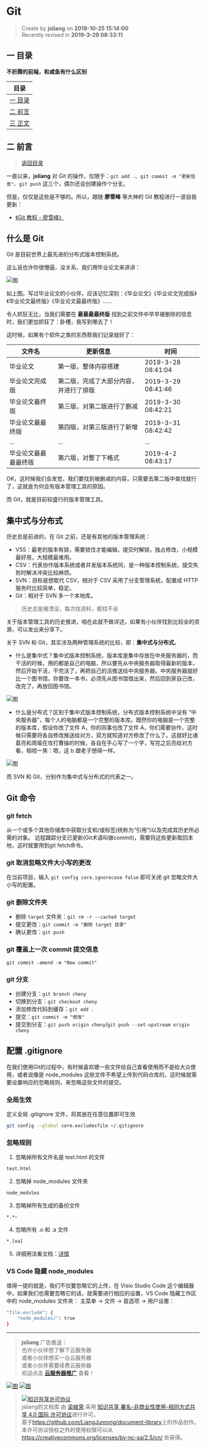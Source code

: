 Git
===

> Create by **jsliang** on **2018-10-25 15:14:00**  
> Recently revised in **2019-3-29 08:33:11**

## <a name="chapter-one" id="chapter-one">一 目录</a>

**不折腾的前端，和咸鱼有什么区别**

| 目录 |
| --- | 
| [一 目录](#chapter-one) | 
| <a name="catalog-chapter-two" id="catalog-chapter-two"></a>[二 前言](#chapter-two) |
| <a name="catalog-chapter-three" id="catalog-chapter-three"></a>[三 正文](#chapter-three) |

## <a name="chapter-two" id="chapter-two">二 前言</a>

> [返回目录](#chapter-one)

一直以来，**jsliang** 对 Git 的操作，仅限于：`git add .`、`git commit -m "更新信息"`、`git push` 这三个，偶尔还会创建操作个分支。

但是，仅仅是这些是不够的。所以，跟随 **廖雪峰** 等大神的 Git 教程进行一波自我更新：

* [《Git 教程 - 廖雪峰》](https://www.liaoxuefeng.com/wiki/0013739516305929606dd18361248578c67b8067c8c017b000)

## 什么是 Git

Git 是目前世界上最先进的分布式版本控制系统。

这么说也许你很懵逼，没关系，我们用毕业论文来讲讲：

![图](../../public-repertory/img/other-git-1.jpg)

如上图。写过毕业论文的小伙伴，应该记忆深刻：《毕业论文》《毕业论文完成版》《毕业论文最终版》《毕业论文最最终版》……

令人抓狂无比，当我们需要在 **最最最最终版** 找到之前文件中早早被删除的信息时，我们更加抓狂了：卧槽，我写到哪去了！

这时候，如果有个软件之类的东西帮我们记录就好了：

| 文件名 | 更新信息 | 时间 |
| --- | --- | --- |
| 毕业论文 | 第一版，整体内容搭建 | 2019-3-28 08:41:04 |
| 毕业论文完成版 | 第二版，完成了大部分内容，并进行了排版 | 2019-3-29 08:41:46 |
| 毕业论文最终版 | 第三版，对第二版进行了删减 | 2019-3-30 08:42:21 |
| 毕业论文最最终版 | 第四版，对第三版进行了新增 | 2019-3-31 08:42:42 |
| ... | ... | ... |
| 毕业论文最最最最终版 | 第六版，对整了下格式 | 2019-4-2 08:43:17 |

OK，这时候我们会发觉，我们要找到被删减的内容，只需要去第二版中查找就行了，这就是为何会有版本管理工具的原因。

而 Git，就是目前较盛行的版本管理工具。

## 集中式与分布式

历史总是前进的，在 Git 之前，还是有其他的版本管理系统：

* VSS：最老的版本有锁，需要锁住才能编辑，提交时解锁，独占修改，小规模最好用，大规模最难用。
* CSV：代表协作版本系统或者并发版本系统同，是一种版本控制系统，提交失败时解决冲突比较麻烦。
* SVN：目标是想取代 CSV，相对于 CSV 采用了分支管理系统，配置成 HTTP 服务时比较简单，稳定。
* Git：相对于 SVN 多一个本地库。

> 历史总是被湮没，每次找资料，都找不全

关于版本管理工具的历史推进，咱在此就不做详述，如果有小伙伴找到比较全的资源，可以发出来分享下。

关于 SVN 和 Git，其实涉及两种管理系统的比较，即：**集中式与分布式**。

* 什么是集中式？集中式版本控制系统，版本库是集中存放在中央服务器的，而干活的时候，用的都是自己的电脑，所以要先从中央服务器取得最新的版本，然后开始干活，干完活了，再把自己的活推送给中央服务器。中央服务器就好比一个图书馆，你要改一本书，必须先从图书馆借出来，然后回到家自己改，改完了，再放回图书馆。

![图](../../public-repertory/img/other-git-2.jpg)

* 什么是分布式？区别于集中式版本控制系统，分布式版本控制系统中没有 “中央服务器”，每个人的电脑都是一个完整的版本库。既然你的电脑是一个完整的版本库，假设你改了文件 A，你的同事也改了文件 A，你们需要协作，这时候只需要将各自修改推送给对方，双方就知道对方修改了什么了。这就好比诸葛亮和周瑜在攻打曹操的时候，各自在手心写了一个字，写完之后亮给对方看，相视一笑：嗯，这 b 跟老子想得一样。

![图](../../public-repertory/img/other-git-3.jpg)

而 SVN 和 Git，分别作为集中式与分布式的代表之一。

## Git 命令

### git fetch

从一个或多个其他存储库中获取分支和/或标签(统称为“引用”)以及完成其历史所必需的对象。 远程跟踪分支已更新(Git术语叫做commit)，需要将这些更新取回本地，这时就要用到git fetch命令。

### git 取消忽略文件大小写的更改

在当前项目，输入 `git config core.ignorecase false` 即可关闭 git 忽略文件大小写的配置。

### git 删除文件夹

* 删除 `target` 文件夹：`git rm -r --cached target`
* 提交更改：`git commit -m "删除 target 目录"`
* 确认更改：`git push`

### git 覆盖上一次 commit 提交信息

`git commit -amend -m "New commit"`

### git 分支

* 创建分支：`git branch cheny`
* 切换到分支：`git checkout cheny`
* 添加修改代码到缓存：`git add .`
* 提交：`git commit -m "修改"`
* 提交到分支：`git push origin cheny`/`git push --set-upstream origin cheny`

## 配置 .gitignore

在我们使用Git的过程中，有时候喜欢建一些文件给自己查看使用而不是给大众使用，或者说像是 node_modules 这些文件不希望上传到代码仓库的，这时候就需要设置响应的忽略规则，来忽略这些文件的提交。

### 全局生效

定义全局 .gitignore 文件，将其放在任意位置即可生效

```bash
git config --global core.excludesfile ~/.gitignore
```

### 忽略规则

1. 忽略掉所有文件名是 test.html 的文件

```bash
test.html
```

2. 忽略掉 node_modules 文件夹

```bash
node_modules
```

3. 忽略掉所有生成的备份文件

```bash
*.*~
```

4. 忽略所有 .o 和 .a 文件

```bash
*.[oa]
```

5. 详细用法看文档：[详情](https://mirrors.edge.kernel.org/pub/software/scm/git/docs/gitignore.html)

### VS Code 隐藏 node_modules

值得一提的就是，我们不仅要忽略它的上传，在 Visio Studio Code 这个编辑器中，如果我们也需要忽略它的话，就需要进行相应的设置，VS Code 隐藏工作区中的 node_modules 文件夹： 主菜单 -> 文件 -> 首选项 -> 用户设置：

```bash
"file.exclude": {
    "node_modules/": true
}
```

---

> **jsliang** 广告推送：  
> 也许小伙伴想了解下云服务器  
> 或者小伙伴想买一台云服务器  
> 或者小伙伴需要续费云服务器  
> 欢迎点击 **[云服务器推广](https://github.com/LiangJunrong/document-library/blob/master/other-library/Monologue/%E7%A8%B3%E9%A3%9F%E8%89%B0%E9%9A%BE.md)** 查看！

[![图](../../public-repertory/img/z-small-seek-ali-3.jpg)](https://promotion.aliyun.com/ntms/act/qwbk.html?userCode=w7hismrh)
[![图](../../public-repertory/img/z-small-seek-tencent-2.jpg)](https://cloud.tencent.com/redirect.php?redirect=1014&cps_key=49f647c99fce1a9f0b4e1eeb1be484c9&from=console)

> <a rel="license" href="http://creativecommons.org/licenses/by-nc-sa/4.0/"><img alt="知识共享许可协议" style="border-width:0" src="https://i.creativecommons.org/l/by-nc-sa/4.0/88x31.png" /></a><br /><span xmlns:dct="http://purl.org/dc/terms/" property="dct:title">jsliang的文档库</span> 由 <a xmlns:cc="http://creativecommons.org/ns#" href="https://github.com/LiangJunrong/document-library" property="cc:attributionName" rel="cc:attributionURL">梁峻荣</a> 采用 <a rel="license" href="http://creativecommons.org/licenses/by-nc-sa/4.0/">知识共享 署名-非商业性使用-相同方式共享 4.0 国际 许可协议</a>进行许可。<br />基于<a xmlns:dct="http://purl.org/dc/terms/" href="https://github.com/LiangJunrong/document-library" rel="dct:source">https://github.com/LiangJunrong/document-library</a>上的作品创作。<br />本许可协议授权之外的使用权限可以从 <a xmlns:cc="http://creativecommons.org/ns#" href="https://creativecommons.org/licenses/by-nc-sa/2.5/cn/" rel="cc:morePermissions">https://creativecommons.org/licenses/by-nc-sa/2.5/cn/</a> 处获得。